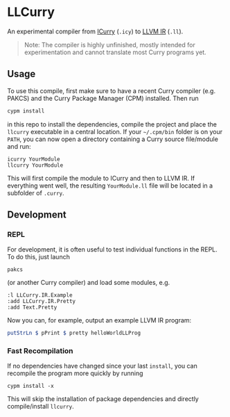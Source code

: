 # LLCurry

An experimental compiler from [ICurry](https://git.ps.informatik.uni-kiel.de/curry-packages/icurry) (`.icy`) to [LLVM IR](https://llvm.org/docs/LangRef.html) (`.ll`).

> Note: The compiler is highly unfinished, mostly intended for experimentation and cannot translate most Curry programs yet.

## Usage

To use this compile, first make sure to have a recent Curry compiler (e.g. PAKCS) and the Curry Package Manager (CPM) installed. Then run

```bash
cypm install
```

in this repo to install the dependencies, compile the project and place the `llcurry` executable in a central location. If your `~/.cpm/bin` folder is on your `PATH`, you can now open a directory containing a Curry source file/module and run:

```
icurry YourModule
llcurry YourModule
```

This will first compile the module to ICurry and then to LLVM IR. If everything went well, the resulting `YourModule.ll` file will be located in a subfolder of `.curry`.

## Development

### REPL

For development, it is often useful to test individual functions in the REPL. To do this, just launch

```
pakcs
```

(or another Curry compiler) and load some modules, e.g.

```
:l LLCurry.IR.Example
:add LLCurry.IR.Pretty
:add Text.Pretty
```

Now you can, for example, output an example LLVM IR program:

```curry
putStrLn $ pPrint $ pretty helloWorldLLProg
```

### Fast Recompilation

If no dependencies have changed since your last `install`, you can recompile the program more quickly by running

```
cypm install -x
```

This will skip the installation of package dependencies and directly compile/install `llcurry`.
